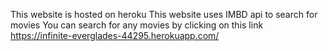 This website is hosted on heroku 
This website uses IMBD api to search for movies
You can search for any movies by clicking on this link https://infinite-everglades-44295.herokuapp.com/
